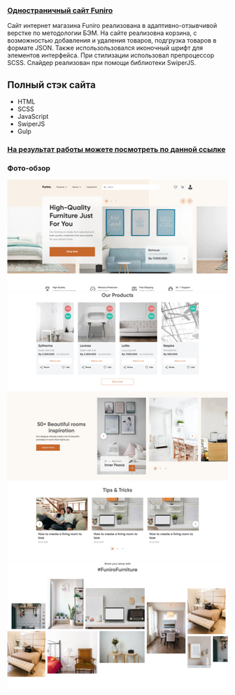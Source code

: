 ### [Одностраничный сайт Funiro](https://noxxik.github.io/funiro-site/)

Сайт интернет магазина Funiro реализована в адаптивно-отзывчивой верстке по методологии БЭМ. На сайте реализовна корзина, с возможностью добавления и удаления товаров, подгрузка товаров в формате JSON. Также использользовался иконочный шрифт для элементов интерфейса. При стилизации использовал препроцессор SCSS. Слайдер реализован при помощи библиотеки SwiperJS.

## Полный стэк сайта
- HTML
- SCSS
- JavaScript
- SwiperJS
- Gulp


### [На результат работы можете посмотреть по данной ссылке](https://noxxik.github.io/funiro-site/)

### Фото-обзор

![screenshots](./img/screenshot1.png)
![screenshots](./img/screenshot2.png)
![screenshots](./img/screenshot3.png)
![screenshots](./img/screenshot4.png)
![screenshots](./img/screenshot5.png)

